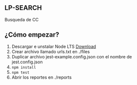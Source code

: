 ## LP-SEARCH

  Busqueda de CC

## ¿Cómo empezar?

  1. Descargar e unstalar Node LTS [Download](https://nodejs.org/en/)
  2. Crear archivo llamado urls.txt en ./files
  3. Duplicar archivo jest-example.config.json con el nombre de jest.config.json
  4. ```npm install```
  5. ```npm test```
  6. Abrir los reportes en ./reports
